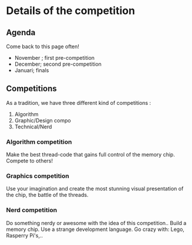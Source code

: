# Details of the competition

## Agenda 

Come back to this page often!
 

- November ; first pre-competition
- December; second pre-competition
- Januari; finals




## Competitions

As a tradition, we have three different kind of competitions :

1. Algorithm 
2. Graphic/Design compo
3. Technical/Nerd 

### Algorithm competition

Make the best thread-code that gains full control of the memory chip. Compete to others! 


### Graphics competition

Use your imagination and create the most stunning visual presentation of the chip, the battle of the threads.


### Nerd competition

Do something nerdy or awesome with the idea of this competition.. Build a memory chip. Use a strange development language. Go crazy with: Lego, Rasperry Pi's,..
  
